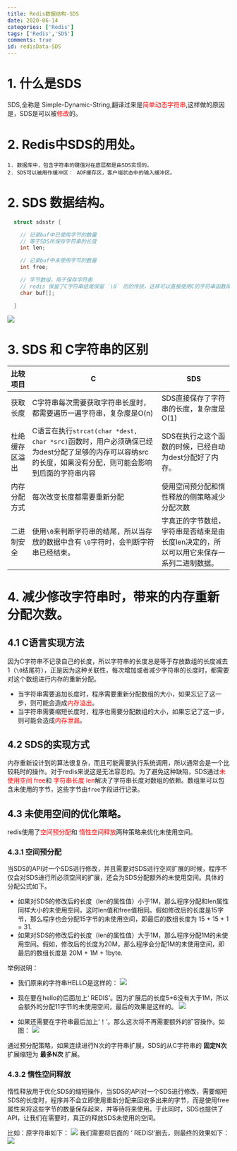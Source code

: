 ```yaml
---
title: Redis数据结构-SDS
date: 2020-06-14
categories: ['Redis']
tags: ['Redis','SDS']
comments: true
id: redisData-SDS
---
```


# 1. 什么是SDS

  SDS,全称是 Simple-Dynamic-String,翻译过来是<font font-weight="100" color="red" >简单动态字符串</font>,这样做的原因是，SDS是可以被<font font-weight="100" color="red" >修改</font>的。

# 2. Redis中SDS的用处。

    1. 数据库中，包含字符串的键值对在底层都是由SDS实现的。
    2. SDS可以被用作缓冲区： AOF缓存区，客户端状态中的输入缓冲区。

# 2. SDS 数据结构。

```C
  struct sdsstr {

    // 记录buf中已使用字节的数量
    // 等于SDS所保存字符串的长度
    int len;

    // 记录buf中未使用字节的数量
    int free;

    // 字节数组，用于保存字符串
    // redis 保留了C字符串结尾保留 `\0` 的的传统，这样可以直接使用C的字符串函数库
    char buf[];

  }
```

![](http://qiniu.yangrouhubo.com/markdown-img-paste-20200614181601767.png)

# 3. SDS 和 C字符串的区别

| 比较项目       | C                                                                                                                                                       | SDS                                                     |
| -------------- | ------------------------------------------------------------------------------------------------------------------------------------------------------- | ------------------------------------------------------- |
| 获取长度       | C字符串每次需要获取字符串长度时，都需要遍历一遍字符串，复杂度是O(n)                                                                                     | SDS直接保存了字符串的长度，复杂度是O(1)                 |
| 杜绝缓存区溢出 | C语言在执行`strcat(char *dest, char *src)`函数时，用户必须确保已经为dest分配了足够的内存可以容纳src的长度，如果没有分配，则可能会影响到后面的字符串内容 | SDS在执行之这个函数的时候，已经自动为dest分配好了内存。 |
| 内存分配方式   | 每次改变长度都需要重新分配                                                                                                                              | 使用空间预分配和惰性释放的侧策略减少分配次数            |
| 二进制安全     | 使用`\0`来判断字符串的结尾，所以当存放的数据中含有        `\0`字符时，会判断字符串已经结束。                                                            | 字真正的字节数组，字符串是否结束是由长度len决定的，所以可以用它来保存一系列二进制数据。                                                        |

# 4. 减少修改字符串时，带来的内存重新分配次数。

## 4.1 C语言实现方法

  因为C字符串不记录自己的长度，所以字符串的长度总是等于存放数组的长度减去1（`\0`结尾符），正是因为这种关联性，每次增加或者减少字符串的长度时，都需要对这个数组进行内存的重新分配。

-   当字符串需要追加长度时，程序需要重新分配数组的大小，如果忘记了这一步，则可能会造成<font color='red'>内存溢出</font>。
-   当字符串需要缩短长度时，程序也需要分配数组的大小，如果忘记了这一步，则可能会造成<font color='red'>内存泄漏</font>。

## 4.2 SDS的实现方式

  内存重新设计到的算法很复杂，而且可能需要执行系统调用，所以通常会是一个比较耗时的操作。对于redis来说这是无法容忍的。为了避免这种缺陷，SDS通过<font color='red'>未使用空间 free</font>和 <font color='red'>字符串长度 len</font>解决了字符串长度对数组的依赖。数组里可以包含未使用的字节，这些字节由`free`字段进行记录。

## 4.3 未使用空间的优化策略。

  redis使用了<font color='red'>空间预分配</font>和 <font color='red'>惰性空间释放</font>两种策略来优化未使用空间。

### 4.3.1 空间预分配

当SDS的API对一个SDS进行修改，并且需要对SDS进行空间扩展的时候，程序不仅会对SDS进行所必须空间的扩展，还会为SDS分配额外的未使用空间。具体的分配公式如下。

-   如果对SDS的修改后的长度（len的属性值）小于1M，那么程序分配和len属性同样大小的未使用空间，这时len值和free值相同。假如修改后的长度是15字节，那么程序也会分配15字节的未使用空间，即最后的数组长度为 15 + 15 + 1 = 31.
-   如果对SDS的修改后的长度（len的属性值）大于1M，那么程序分配1M的未使用空间。假如，修改后的长度为20M，那么程序会分配1M的未使用空间，即最后的数组长度是 20M + 1M + 1byte.

举例说明：
 * 我们原来的字符串HELLO是这样的：
 ![](http://qiniu.yangrouhubo.com/markdown-img-paste-20200614183021213.png)

 * 现在要在hello的后面加上‘ REDIS’。因为扩展后的长度5+6没有大于1M，所以会额外的分配11字节的未使用空间，最后的效果是这样的。
 ![](http://qiniu.yangrouhubo.com/markdown-img-paste-20200614183813619.png)

 * 如果还需要在字符串最后加上‘！’。那么这次将不再需要额外的扩容操作。如图：
 ![](http://qiniu.yangrouhubo.com/markdown-img-paste-20200614184354166.png)


通过预分配策略，如果连续进行N次的字符串扩展，SDS的从C字符串的 **固定N次** 扩展缩短为 **最多N次** 扩展。

### 4.3.2 惰性空间释放  

惰性释放用于优化SDS的缩短操作，当SDS的API对一个SDS进行修改，需要缩短SDS的长度时，程序并不会立即使用重新分配来回收多出来的字节，而是使用free属性来将这些字节的数量保存起来，并等待将来使用。于此同时，SDS也提供了API，让我们在需要时，真正的释放SDS未使用的空间。

比如：原字符串如下：
![](http://qiniu.yangrouhubo.com/markdown-img-paste-20200614184633730.png)
我们需要将后面的 ‘ REDIS!’删去，则最终的效果如下：
![](http://qiniu.yangrouhubo.com/markdown-img-paste-20200614185039753.png)
